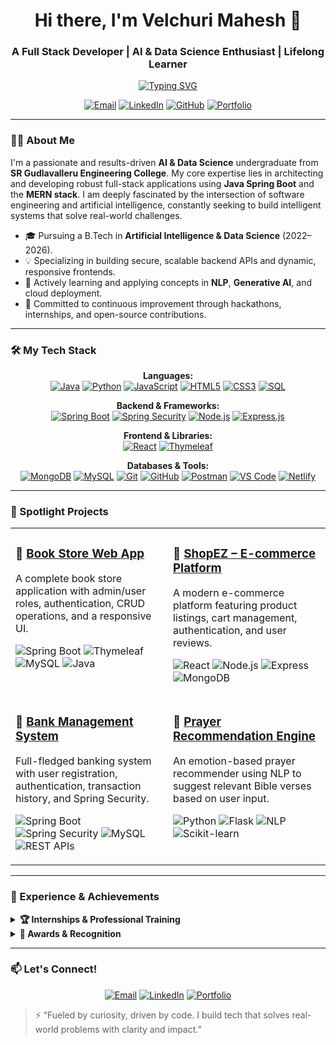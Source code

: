 
 
<!-- 
Banner Image:
Create a banner (1280x400px is a good size) using a tool like Canva (canva.com) or Figma (figma.com).
Include your name, title, and maybe some key tech icons. Upload it to a new public repo (e.g., "github-assets") and get the URL.
Replace the placeholder URL below with your banner's URL.
-->


<div align="center">

# Hi there, I'm Velchuri Mahesh 👋

### A Full Stack Developer | AI & Data Science Enthusiast | Lifelong Learner

<a href="https://readme-typing-svg.herokuapp.com?font=Fira+Code&size=22&pause=1000&color=00BFFF&center=true&vCenter=true&width=500&lines=Building+Scalable+Web+Apps;Integrating+AI+%26+ML+Solutions;Solving+Complex+Problems;Java+Spring+Boot+%7C+MERN+Stack">
  <img src="https://readme-typing-svg.herokuapp.com?font=Fira+Code&size=22&pause=1000&color=00BFFF&center=true&vCenter=true&width=500&lines=Building+Scalable+Web+Apps;Integrating+AI+%26+ML+Solutions;Solving+Complex+Problems;Java+Spring+Boot+%7C+MERN+Stack" alt="Typing SVG" />
</a>

</div>

<p align="center">
  <a href="mailto:velchurimahesh77@gmail.com"><img src="https://img.shields.io/badge/Gmail-D14836?style=for-the-badge&logo=gmail&logoColor=white" alt="Email"/></a>
  <a href="https://www.linkedin.com/in/velchuri-mahesh/"><img src="https://img.shields.io/badge/LinkedIn-0077B5?style=for-the-badge&logo=linkedin&logoColor=white" alt="LinkedIn"/></a>
  <a href="https://github.com/VelchuriMahesh"><img src="https://img.shields.io/badge/GitHub-181717?style=for-the-badge&logo=github&logoColor=white" alt="GitHub"/></a>
  <a href="https://velchurimahesh.github.io/Mahesh-portfolio/"><img src="https://img.shields.io/badge/Portfolio-00BFFF?style=for-the-badge&logo=vercel&logoColor=white" alt="Portfolio"/></a>
</p>

---

### 👨‍💻 About Me

I'm a passionate and results-driven **AI & Data Science** undergraduate from **SR Gudlavalleru Engineering College**. My core expertise lies in architecting and developing robust full-stack applications using **Java Spring Boot** and the **MERN stack**. I am deeply fascinated by the intersection of software engineering and artificial intelligence, constantly seeking to build intelligent systems that solve real-world challenges.

- 🎓 Pursuing a B.Tech in **Artificial Intelligence & Data Science** (2022–2026).
- 💡 Specializing in building secure, scalable backend APIs and dynamic, responsive frontends.
- 🧠 Actively learning and applying concepts in **NLP**, **Generative AI**, and cloud deployment.
- 🚀 Committed to continuous improvement through hackathons, internships, and open-source contributions.

---

### 🛠️ My Tech Stack

<p align="center">
  <strong>Languages:</strong><br>
  <a href="#"><img alt="Java" src="https://img.shields.io/badge/Java-ED8B00?style=for-the-badge&logo=openjdk&logoColor=white"></a>
  <a href="#"><img alt="Python" src="https://img.shields.io/badge/Python-3776AB?style=for-the-badge&logo=python&logoColor=white"></a>
  <a href="#"><img alt="JavaScript" src="https://img.shields.io/badge/JavaScript-F7DF1E?style=for-the-badge&logo=javascript&logoColor=black"></a>
  <a href="#"><img alt="HTML5" src="https://img.shields.io/badge/HTML5-E34F26?style=for-the-badge&logo=html5&logoColor=white"></a>
  <a href="#"><img alt="CSS3" src="https://img.shields.io/badge/CSS3-1572B6?style=for-the-badge&logo=css3&logoColor=white"></a>
  <a href="#"><img alt="SQL" src="https://img.shields.io/badge/SQL-4479A1?style=for-the-badge&logo=postgresql&logoColor=white"></a>
</p>

<p align="center">
  <strong>Backend & Frameworks:</strong><br>
  <a href="#"><img alt="Spring Boot" src="https://img.shields.io/badge/Spring_Boot-6DB33F?style=for-the-badge&logo=spring-boot&logoColor=white"></a>
  <a href="#"><img alt="Spring Security" src="https://img.shields.io/badge/Spring_Security-6DB33F?style=for-the-badge&logo=spring&logoColor=white"></a>
  <a href="#"><img alt="Node.js" src="https://img.shields.io/badge/Node.js-339933?style=for-the-badge&logo=nodedotjs&logoColor=white"></a>
  <a href="#"><img alt="Express.js" src="https://img.shields.io/badge/Express.js-000000?style=for-the-badge&logo=express&logoColor=white"></a>
</p>

<p align="center">
  <strong>Frontend & Libraries:</strong><br>
  <a href="#"><img alt="React" src="https://img.shields.io/badge/React-61DAFB?style=for-the-badge&logo=react&logoColor=black"></a>
  <a href="#"><img alt="Thymeleaf" src="https://img.shields.io/badge/Thymeleaf-005F0F?style=for-the-badge&logo=thymeleaf&logoColor=white"></a>
</p>

<p align="center">
  <strong>Databases & Tools:</strong><br>
  <a href="#"><img alt="MongoDB" src="https://img.shields.io/badge/MongoDB-47A248?style=for-the-badge&logo=mongodb&logoColor=white"></a>
  <a href="#"><img alt="MySQL" src="https://img.shields.io/badge/MySQL-4479A1?style=for-the-badge&logo=mysql&logoColor=white"></a>
  <a href="#"><img alt="Git" src="https://img.shields.io/badge/Git-F05032?style=for-the-badge&logo=git&logoColor=white"></a>
  <a href="#"><img alt="GitHub" src="https://img.shields.io/badge/GitHub-181717?style=for-the-badge&logo=github&logoColor=white"></a>
  <a href="#"><img alt="Postman" src="https://img.shields.io/badge/Postman-FF6C37?style=for-the-badge&logo=postman&logoColor=white"></a>
  <a href="#"><img alt="VS Code" src="https://img.shields.io/badge/VS_Code-007ACC?style=for-the-badge&logo=visual-studio-code&logoColor=white"></a>
  <a href="#"><img alt="Netlify" src="https://img.shields.io/badge/Netlify-00C7B7?style=for-the-badge&logo=netlify&logoColor=white"></a>
</p>

---



### 🚀 Spotlight Projects

<table width="100%">
  <tr>
    <td width="50%" valign="top">
      <h3>🔹 <a href="https://github.com/VelchuriMahesh/Book-Store-Web-Application">Book Store Web App</a></h3>
      <p>A complete book store application with admin/user roles, authentication, CRUD operations, and a responsive UI.</p>
      <p>
        <img src="https://img.shields.io/badge/Spring_Boot-6DB33F?style=for-the-badge&logo=spring-boot&logoColor=white" alt="Spring Boot"/>
        <img src="https://img.shields.io/badge/Thymeleaf-005F0F?style=for-the-badge&logo=thymeleaf&logoColor=white" alt="Thymeleaf"/>
        <img src="https://img.shields.io/badge/MySQL-4479A1?style=for-the-badge&logo=mysql&logoColor=white" alt="MySQL"/>
        <img src="https://img.shields.io/badge/Java-ED8B00?style=for-the-badge&logo=openjdk&logoColor=white" alt="Java"/>
      </p>
    </td>
    <td width="50%" valign="top">
      <h3>🔹 <a href="https://github.com/VelchuriMahesh/client">ShopEZ – E-commerce Platform</a></h3>
      <p>A modern e-commerce platform featuring product listings, cart management, authentication, and user reviews.</p>
      <p>
        <img src="https://img.shields.io/badge/React-61DAFB?style=for-the-badge&logo=react&logoColor=black" alt="React"/>
        <img src="https://img.shields.io/badge/Node.js-339933?style=for-the-badge&logo=nodedotjs&logoColor=white" alt="Node.js"/>
        <img src="https://img.shields.io/badge/Express.js-000000?style=for-the-badge&logo=express&logoColor=white" alt="Express"/>
        <img src="https://img.shields.io/badge/MongoDB-47A248?style=for-the-badge&logo=mongodb&logoColor=white" alt="MongoDB"/>
      </p>
    </td>
  </tr>
  <tr>
    <td width="50%" valign="top">
      <h3>🔹 <a href="https://github.com/VelchuriMahesh/springboot-bank-management-app">Bank Management System</a></h3>
      <p>Full-fledged banking system with user registration, authentication, transaction history, and Spring Security.</p>
      <p>
        <img src="https://img.shields.io/badge/Spring_Boot-6DB33F?style=for-the-badge&logo=spring-boot&logoColor=white" alt="Spring Boot"/>
        <img src="https://img.shields.io/badge/Spring_Security-6DB33F?style=for-the-badge&logo=spring&logoColor=white" alt="Spring Security"/>
        <img src="https://img.shields.io/badge/MySQL-4479A1?style=for-the-badge&logo=mysql&logoColor=white" alt="MySQL"/>
        <img src="https://img.shields.io/badge/REST_APIs-D14836?style=for-the-badge" alt="REST APIs"/>
      </p>
    </td>
    <td width="50%" valign="top">
      <h3>🔹 <a href="https://github.com/VelchuriMahesh/prayer-recommendation-engine">Prayer Recommendation Engine</a></h3>
      <p>An emotion-based prayer recommender using NLP to suggest relevant Bible verses based on user input.</p>
      <p>
        <img src="https://img.shields.io/badge/Python-3776AB?style=for-the-badge&logo=python&logoColor=white" alt="Python"/>
        <img src="https://img.shields.io/badge/Flask-000000?style=for-the-badge&logo=flask&logoColor=white" alt="Flask"/>
        <img src="https://img.shields.io/badge/NLP-00BFFF?style=for-the-badge" alt="NLP"/>
        <img src="https://img.shields.io/badge/Scikit--learn-F7931E?style=for-the-badge&logo=scikit-learn&logoColor=white" alt="Scikit-learn"/>
      </p>
    </td>
  </tr>
</table>

---

### 🧠 Experience & Achievements

<details>
  <summary><strong>🏆 Internships & Professional Training</strong></summary>
  <ul>
    <li><b>Full Stack Developer (MERN)</b> – <i>SmartBridge & APSCHE</i><br>
        ➤ Developed and deployed MERN stack web applications with REST APIs and cloud integration.</li>
    <li><b>Web Development Intern</b> – <i>AdverK Technologies</i><br>
        ➤ Built dynamic frontend modules with real-time data integration, deployed for 200+ active users.</li>
    <li><b>Data Science Trainee</b> – <i>AdverK Technologies</i><br>
        ➤ Designed ML models using Pandas, NumPy, and Scikit-learn with 80%+ model accuracy.</li>
    <li><b>Generative AI Intern</b> – <i>SmartBridge & APSCHE</i><br>
        ➤ Built AI-based content generation tools using prompt engineering, GPT models, and cloud deployment.</li>
  </ul>
</details>

<details>
  <summary><strong>🏅 Awards & Recognition</strong></summary>
  <ul>
    <li>🥇 <b>1st Place</b> in <b>Pixel Play (PARICHAI 2024)</b> for AI-based image processing.</li>
    <li>🥈 <b>2nd Place</b> in the <b>IT Branch Hackathon</b>, developed <a href="https://chitti-zeta.vercel.app/">Chitti</a> – an intelligent web companion.</li>
    <li>📊 <b>Winner (1st Place)</b> in <b>Web Scraping to AI</b> workshop at SRGEC (Jan 2025).</li>
    <li>🧠 Participated in multiple AI & web tech workshops on Generative AI, Web3, and Full Stack Cloud Deployments.</li>
    <li>❤️ Volunteer in college blood donation camp – helped register and onboard 500+ donors.</li>
  </ul>
</details>

---

### 📫 Let's Connect!

<p align="center">
  <a href="mailto:velchurimahesh77@gmail.com"><img src="https://img.shields.io/badge/Gmail-D14836?style=for-the-badge&logo=gmail&logoColor=white" alt="Email"/></a>
  <a href="https://www.linkedin.com/in/velchuri-mahesh/"><img src="https://img.shields.io/badge/LinkedIn-0077B5?style=for-the-badge&logo=linkedin&logoColor=white" alt="LinkedIn"/></a>
  <a href="https://velchurimahesh.github.io/Mahesh-portfolio/"><img src="https://img.shields.io/badge/Portfolio-00BFFF?style=for-the-badge&logo=vercel&logoColor=white" alt="Portfolio"/></a>
</p>

> ⚡ “Fueled by curiosity, driven by code. I build tech that solves real-world problems with clarity and impact.”
